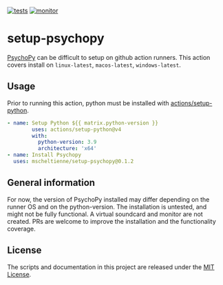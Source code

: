 [![tests](https://github.com/mscheltienne/setup-psychopy/actions/workflows/test.yml/badge.svg?branch=main)](https://github.com/mscheltienne/setup-psychopy/actions/workflows/test.yml)
[![monitor](https://github.com/mscheltienne/setup-psychopy/actions/workflows/monitor.yml/badge.svg?branch=main)](https://github.com/mscheltienne/setup-psychopy/actions/workflows/monitor.yml)

# setup-psychopy

[PsychoPy](https://www.psychopy.org/) can be difficult to setup on github action
runners. This action covers install on `linux-latest`, `macos-latest`, `windows-latest`.

## Usage

Prior to running this action, python must be installed with
[actions/setup-python](https://github.com/marketplace/actions/setup-python).

```yaml
- name: Setup Python ${{ matrix.python-version }}
        uses: actions/setup-python@v4
        with:
          python-version: 3.9
          architecture: 'x64'
- name: Install Psychopy
  uses: mscheltienne/setup-psychopy@0.1.2
```

## General information

For now, the version of PsychoPy installed may differ depending on the runner OS and on
the python-version. The installation is untested, and might not be fully functional. A
virtual soundcard and monitor are not created. PRs are welcome to improve the
installation and the functionality coverage.

## License

The scripts and documentation in this project are released under the
[MIT License](LICENSE).
